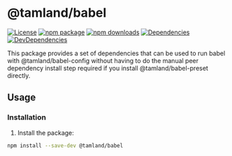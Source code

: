 # @tamland/babel

[![License](https://img.shields.io/npm/l/@tamland/babel.svg)](https://github.com/feight/tamland/blob/master/LICENSE)
[![npm package](https://img.shields.io/npm/v/@tamland/babel/latest.svg)](https://www.npmjs.com/package/@tamland/babel)
[![npm downloads](https://img.shields.io/npm/dm/@tamland/babel.svg)](https://www.npmjs.com/package/@tamland/babel)
[![Dependencies](https://img.shields.io/david/feight/tamland.svg?path=packages%2Fbabel)](https://david-dm.org/feight/tamland?path=packages/babel)
[![DevDependencies](https://img.shields.io/david/feight/tamland.svg?path=packages%2Fbabel)](https://david-dm.org/feight/tamland?type=dev&path=packages/babel)

This package provides a set of dependencies that can be used to run babel with @tamland/babel-config without having to do the manual peer dependency install step required if you
install @tamland/babel-preset directly.

## Usage

### Installation

1. Install the package:

  ```sh
  npm install --save-dev @tamland/babel
  ```